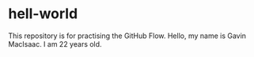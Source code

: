 # hell-world
This repository is for practising the GitHub Flow.
Hello, my name is Gavin MacIsaac. I am 22 years old. 
